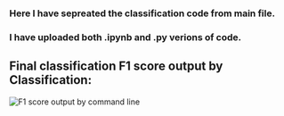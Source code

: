 ### Here I have sepreated the classification code from main file.
### I have uploaded both .ipynb and .py verions of code.

## Final classification F1 score output by Classification:

![F1 score output by command line](https://user-images.githubusercontent.com/19407823/93935105-bf281c80-fd41-11ea-8184-520489250d29.PNG)


